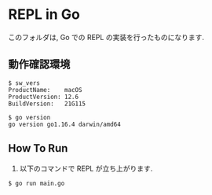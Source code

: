 # REPL in Go

このフォルダは, Go での REPL の実装を行ったものになります.

## 動作確認環境

```
$ sw_vers
ProductName:	macOS
ProductVersion:	12.6
BuildVersion:	21G115

$ go version
go version go1.16.4 darwin/amd64
```

## How To Run

1. 以下のコマンドで REPL が立ち上がります.

```
$ go run main.go
```
